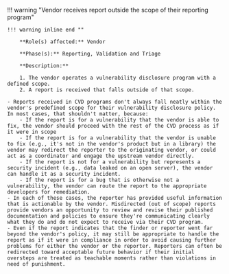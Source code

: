 <a name="13"></a>
!!! warning "Vendor receives report outside the scope of their reporting program"

    !!! warning inline end ""

        **Role(s) affected:** Vendor

        **Phase(s):** Reporting, Validation and Triage

        **Description:**

        1. The vendor operates a vulnerability disclosure program with a defined scope.
        2. A report is received that falls outside of that scope.

    - Reports received in CVD programs don't always fall neatly within the vendor's predefined scope for their vulnerability disclosure policy. In most cases, that shouldn't matter, because:
        - If the report is for a vulnerability that the vendor is able to fix, the vendor should proceed with the rest of the CVD process as if it were in scope
        - If the report is for a vulnerability that the vendor is unable to fix (e.g., it's not in the vendor's product but in a library) the vendor may redirect the reporter to the originating vendor, or could act as a coordinator and engage the upstream vendor directly.
        - If the report is not for a vulnerability but represents a security incident (e.g., data leaked on an open server), the vendor can handle it as a security incident.
        - If the report is for a bug that is otherwise not a vulnerability, the vendor can route the report to the appropriate developers for remediation.
    - In each of these cases, the reporter has provided useful information that is actionable by the vendor. Misdirected (out of scope) reports provide vendors an opportunity to review and revise their published documentation and policies to ensure they're communicating clearly what they do and do not expect to receive via their CVD program.
    - Even if the report indicates that the finder or reporter went far beyond the vendor's policy, it may still be appropriate to handle the report as if it were in compliance in order to avoid causing further problems for either the vendor or the reporter. Reporters can often be redirected toward acceptable future behavior if their initial oversteps are treated as teachable moments rather than violations in need of punishment.


